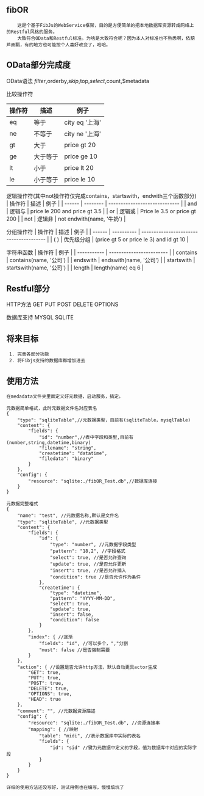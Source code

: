 fibOR
-----
        这是个基于FibJs的WebService框架，目的是方便简单的把本地数据库资源转成网络上的Restful风格的服务。
        大致符合OData和Restful标准。为啥是大致符合呢？因为本人对标准也不熟悉啊，依葫芦画瓢，有的地方也可能按个人喜好改变了，哈哈。


OData部分完成度
---
OData语法
$filter,$orderby,$skip,$top,$select,$count,$metadata

比较操作符

| 操作符 | 描述     | 例子           |
| ------ | -------- | -------------- |
| eq     | 等于     | city eq '上海' |
| ne     | 不等于   | city ne '上海' |
| gt     | 大于     | price gt 20    |
| ge     | 大于等于 | price ge 10    |
| lt     | 小于     | price lt 20    |
| le     | 小于等于 | price le 10    |


逻辑操作符(其中not操作符仅完成contains，startswith，endwith三个函数部分)
| 操作符 | 描述     | 例子                          |
| ------ | -------- | ----------------------------- |
| and    | 逻辑与   | price le 200 and price gt 3.5 |
| or     | 逻辑或   | Price le 3.5 or price gt 200  |
| not    | 逻辑非   | not endwith(name, '牛奶')     |


分组操作符
| 操作符 | 描述       | 例子                                    |
| ------ | ---------- | --------------------------------------- |
| ( )    | 优先级分组 | (price gt 5 or price le 3) and id gt 10 |


字符串函数
| 操作符      | 例子                     |
| ----------- | ------------------------ |
| contains    | contains(name, '公司')   |
| endswith    | endswith(name, '公司')   |
| startswith  | startswith(name, '公司') |
| length      | length(name) eq 6        |

Restful部分
---------
HTTP方法
GET
PUT
POST
DELETE
OPTIONS

数据库支持
MYSQL
SQLITE

将来目标
----
    
     1. 完善各部分功能
     2. 将Fibjs支持的数据库都增加进去

使用方法
----

    在medadata文件夹里面定义好元数据，启动服务，搞定。
    
    元数据简单格式，此时元数据文件名对应表名
    {
        "type": "sqliteTable",//元数据类型，目前有(sqliteTable，mysqlTable)
        "content": {
            "fields": {
                "id": "number",//表中字段和类型,目前有(number,string,datetime,binary)
                "filename": "string",
                "createtime": "datatime",
                "filedata": "binary"
            }
        },
        "config": {
            "resource": "sqlite:./fibOR_Test.db",//数据库连接
        }
    }
    
    元数据完整格式
    {
        "name": "test", //元数据名称,默认是文件名
        "type": "sqliteTable", //元数据类型
        "content": {
            "fields": {
                "id": {
                    "type": "number", //元数据字段类型
                    "pattern": "18,2", //字段格式
                    "select": true, //是否允许查询
                    "update": true, //是否允许更新
                    "insert": true, //是否允许插入
                    "condition": true //是否允许作为条件
                },
                "createtime": {
                    "type": "datetime",
                    "pattern": "YYYY-MM-DD",
                    "select": true,
                    "update": true,
                    "insert": false,
                    "condition": false
                }
            },
            "index": { //逐渐
                "fields": "id", //可以多个，","分割
                "must": false //是否强制需要
            }
        },
        "action": { //设置是否允许http方法，默认自动更具actor生成
            "GET": true,
            "PUT": true,
            "POST": true,
            "DELETE": true,
            "OPTIONS": true,
            "HEAD": true
        },
        "comment": "", //元数据资源描述
        "config": {
            "resource": "sqlite:./fibOR_Test.db", //资源连接串
            "mapping": { //映射
                "table": "midi", //表示数据库中实际的表名
                "fields": {
                    "id": "sid" //键为元数据中定义的字段，值为数据库中对应的实际字段
                }
            }
        }
    }   
    
    详细的使用方法还没写好，测试用例也在编写，慢慢填坑了

